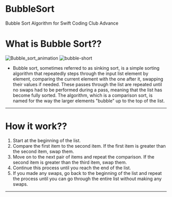 # BubbleSort
Bubble Sort Algorithm for Swift Coding Club Advance

# What is Bubble Sort??
![Bubble_sort_animation](https://user-images.githubusercontent.com/48949523/211254229-7fffed6f-f254-45e7-978b-8d1935b16b69.gif)
![bubble-short](https://user-images.githubusercontent.com/48949523/211254316-3c9d6a89-d4b6-40d6-a304-5b7d534f94aa.png)
- Bubble sort, sometimes referred to as sinking sort, is a simple sorting algorithm that repeatedly steps through the input list element by element, comparing the current element with the one after it, swapping their values if needed. These passes through the list are repeated until no swaps had to be performed during a pass, meaning that the list has become fully sorted. The algorithm, which is a comparison sort, is named for the way the larger elements "bubble" up to the top of the list.
- - -

# How it work??
1. Start at the beginning of the list.
2. Compare the first item to the second item. If the first item is greater than the second item, swap them.
3. Move on to the next pair of items and repeat the comparison. If the second item is greater than the third item, swap them.
4. Continue this process until you reach the end of the list.
5. If you made any swaps, go back to the beginning of the list and repeat the process until you can go through the entire list without making any swaps.
- - -
